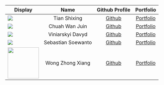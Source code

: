 | Display                                                                                                                                                                                                                                         |        Name        |                 Github Profile                 |                                            Portfolio                                             |
|-------------------------------------------------------------------------------------------------------------------------------------------------------------------------------------------------------------------------------------------------|:------------------:|:----------------------------------------------:|:------------------------------------------------------------------------------------------------:|
| ![](https://via.placeholder.com/100.png?text=Photo)                                                                                                                                                                                             |    Tian Shixing    |      [Github](https://github.com/tsx0314)      |    [Portfolio](https://ay2223s2-cs2113-w13-3.github.io/tp/team/tsx0314.html)                     |
| ![](https://via.placeholder.com/100.png?text=Photo)                                                                                                                                                                                             |   Chuah Wan Juin   |      [Github](https://github.com/wanjuin)      |    [Portfolio](https://ay2223s2-cs2113-w13-3.github.io/tp/team/wanjuin.html)                     |
| ![](https://via.placeholder.com/100.png?text=Photo)                                                                                                                                                                                             |  Viniarskyi Davyd  |    [Github](https://github.com/DavidVin357)    |  [Portfolio](https://ay2223s2-cs2113-w13-3.github.io/tp/team/davidvin357.html)                   |
| ![](https://via.placeholder.com/100.png?text=Photo)                                                                                                                                                                                             | Sebastian Soewanto | [Github](https://github.com/SebastianSoewanto) |  [Portfolio](https://ay2223s2-cs2113-w13-3.github.io/tp/team/sebastiansoewanto.html)             |                                   |
| <img src = "https://is3-ssl.mzstatic.com/image/thumb/Purple116/v4/dc/6e/43/dc6e4316-4705-9f96-a4d5-6420d8a6b545/AppIcon-0-0-1x_U007emarketing-0-0-0-7-0-0-sRGB-0-0-0-GLES2_U002c0-512MB-85-220-0-0.png/512x512bb.jpg" width = 100 height = 100> |  Wong Zhong Xiang  |  [Github](https://github.com/ZhongXiangWong)   | [Portfolio](https://ay2223s2-cs2113-w13-3.github.io/tp/team/zhongxiangwong.html)                 |
